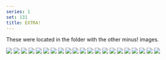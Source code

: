 ```yaml
---
series: 1
set: 131
title: EXTRA!
---
```


These were located in the folder with the other minus! images.

![](../../../../assets/minus/extra/minus-e1.jpg)
![](../../../../assets/minus/extra/minus-e2.jpg)
![](../../../../assets/minus/extra/me3a.jpg)
![](../../../../assets/minus/extra/me3b.jpg)
![](../../../../assets/minus/extra/me3c.jpg)
![](../../../../assets/minus/extra/me3d.jpg)
![](../../../../assets/minus/extra/me3e.jpg)
![](../../../../assets/minus/extra/mnus1.jpg)
![](../../../../assets/minus/extra/mnus2.jpg)
![](../../../../assets/minus/extra/mnus3.jpg)
![](../../../../assets/minus/extra/mnus4.jpg)
![](../../../../assets/minus/extra/mnus5.jpg)
![](../../../../assets/minus/extra/mnus6.jpg)
![](../../../../assets/minus/extra/mnus7.jpg)
![](../../../../assets/minus/extra/mnus8.jpg)
![](../../../../assets/minus/extra/mnus9.jpg)
![](../../../../assets/minus/extra/mus1.jpg)
![](../../../../assets/minus/extra/mus2.jpg)
![](../../../../assets/minus/extra/mus3.jpg)
![](../../../../assets/minus/extra/mus4.jpg)
![](../../../../assets/minus/extra/mus5.jpg)
